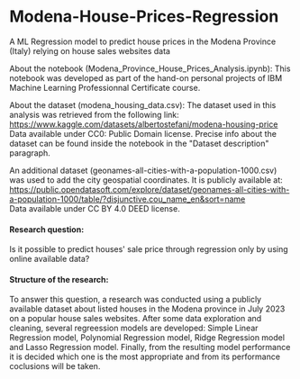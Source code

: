 # Modena-House-Prices-Regression
A ML Regression model to predict house prices in the Modena Province (Italy) relying on house sales websites data

About the notebook (Modena_Province_House_Prices_Analysis.ipynb):
This notebook was developed as part of the hand-on personal projects of IBM Machine Learning Professionnal Certificate course.

About the dataset (modena_housing_data.csv):
The dataset used in this analysis was retrieved from the following link: https://www.kaggle.com/datasets/albertostefani/modena-housing-price
Data available under CC0: Public Domain license.
Precise info about the dataset can be found inside the notebook in the "Dataset description" paragraph.

An additional dataset (geonames-all-cities-with-a-population-1000.csv) was used to add the city geospatial coordinates. It is publicly available at: https://public.opendatasoft.com/explore/dataset/geonames-all-cities-with-a-population-1000/table/?disjunctive.cou_name_en&sort=name   
Data available under CC BY 4.0 DEED license.

#### Research question:
Is it possible to predict houses' sale price through regression only by using online available data?

#### Structure of the research:
To answer this question, a research was conducted using a publicly available dataset about listed houses in the Modena province in July 2023 on a popular house sales websites. After some data exploration and cleaning, several regreession models are developed: Simple Linear Regression model, Polynomial Regression model, Ridge Regression model and Lasso Regression model. Finally, from the resulting model performance it is decided which one is the most appropriate and from its performance coclusions will be taken.
